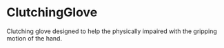 # ClutchingGlove
Clutching glove designed to help the physically impaired with the gripping motion of the hand.
